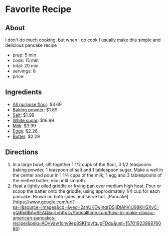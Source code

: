 # Favorite Recipe
 ## About
 I don't do much cooking, but when I do cook I usually make this simple and delicious pancake recipe
* prep: 5 min
* cook: 15 min
* total: 20 min
* servings: 8
* price: 

## Ingredients
* [All purpose flour](https://www.target.com/p/king-arthur-flour-unbleached-all-purpose-flour-5lbs/-/A-14777928?ref=tgt_adv_XS000000&AFID=google_pla_df&fndsrc=tgtao&CPNG=PLA_Grocery%2BShopping_Local&adgroup=SC_Grocery&LID=700000001170770pgs&network=g&device=c&location=9002030&ds_rl=1246978&ds_rl=1247077&ds_rl=1246978&gclid=EAIaIQobChMIks3k_Yfx5AIVE4iGCh2DZAkvEAkYASABEgJVT_D_BwE&gclsrc=aw.ds): $3.69
* [Baking powder](https://www.target.com/p/clabber-girl-double-acting-baking-powder-8-1oz/-/A-14770673?ref=tgt_adv_XS000000&AFID=google_pla_df&fndsrc=tgtao&CPNG=PLA_Grocery%2BShopping_Local&adgroup=SC_Grocery&LID=700000001170770pgs&network=g&device=c&location=9002030&ds_rl=1246978&ds_rl=1248099&gclid=EAIaIQobChMI4Knir4rx5AIVTsDICh2dLwdVEAkYASABEgIrlvD_BwE&gclsrc=aw.ds): $1.89
* [Salt](https://www.target.com/p/morton-174-all-purpose-sea-salt-26oz/-/A-13170337?ref=tgt_adv_XS000000&AFID=google_pla_df&fndsrc=tgtao&CPNG=PLA_Grocery%2BShopping&adgroup=SC_Grocery&LID=700000001170770pgs&network=g&device=c&location=9002030&ds_rl=1246978&ds_rl=1247077&ds_rl=1246978&gclid=EAIaIQobChMI0a_R3Yrx5AIVDVYMCh2OfQwlEAkYASABEgLs4_D_BwE&gclsrc=aw.ds): $1.99
* [White sugar](https://www.webstaurantstore.com/domino-pure-cane-granulated-sugar-25-lb/104SUGDM25.html?utm_source=Google&utm_medium=cpc&utm_campaign=GoogleShopping&gclid=EAIaIQobChMIy6q1hIvx5AIVConICh2_kgcTEAkYASABEgIFE_D_BwE): $16.99
* [Milk](https://www.target.com/p/dairypure-whole-milk-1gal/-/A-12921526?ref=tgt_adv_XS000000&AFID=google_pla_df&fndsrc=tgtao&CPNG=PLA_Grocery%2BShopping_Local&adgroup=SC_Grocery&LID=700000001170770pgs&network=g&device=c&location=9002030&ds_rl=1246978&ds_rl=1247077&ds_rl=1246978&gclid=EAIaIQobChMIq8CJp4vx5AIVh4nICh0TGwAyEAkYASABEgLbC_D_BwE&gclsrc=aw.ds): $3.99
* [Eggs](https://grocery.walmart.com/ip/Great-Value-Large-White-Eggs-18-count-36-oz/172844767?wmlspartner=wlpa&selectedSellerId=0&wl13=2122&adid=2222222242031972803&wmlspartner=wmtlabs&wl0=&wl1=g&wl2=c&wl3=367924779288&wl4=pla-786646799413&wl5=9002030&wl6=&wl7=&wl8=&wl9=pla&wl10=120643079&wl11=local&wl12=172844767&wl13=2122&veh=sem_LIA&gclid=EAIaIQobChMImNqjw4vx5AIVRl8NCh3G7AKdEAkYAiABEgLvUvD_BwE&gclsrc=aw.ds): $2.26
* [Butter](https://grocery.walmart.com/ip/Land-O-Lakes-Half-Stick-Salted-Butter-8-oz/10801754?wmlspartner=wlpa&selectedSellerId=0&wl13=2122&adid=22222222420331748883&wmlspartner=wmtlabs&wl0=&wl1=g&wl2=c&wl3=305074695115&wl4=pla-546274454136&wl5=9002030&wl6=&wl7=&wl8=&wl9=pla&wl10=120643079&wl11=local&wl12=10801754&wl13=2122&veh=sem_LIA&gclid=EAIaIQobChMIh4vZ4ovx5AIVGWKGCh2kVgHXEAkYCCABEgIpDvD_BwE&gclsrc=aw.ds): $2.29

## Directions
1. In a large bowl, sift together 1 1/2 cups of the flour, 3 1/2 teaspoons baking powder, 1 teaspoon of salt and 1 tablespoon sugar. Make a well in the center and pour in 1 1/4 cups of the milk, 1 egg and 3 tablespoons of the melted butter; mix until smooth.
2. Heat a lightly oiled griddle or frying pan over medium high heat. Pour or scoop the batter onto the griddle, using approximately 1/4 cup for each pancake. Brown on both sides and serve hot.
\[Pancake\](https://www.google.com/url?sa=i&source=images&cd=&ved=2ahUKEwinqrDSjIDlAhViU98KHSXyC-gQjRx6BAgBEAQ&url=https://foodalltime.com/how-to-make-classic-american-pancakes-recipe/&psig=AOvVaw1cnv9ep8SKI1qvfqJpFDdu&ust=1570192396876080)
